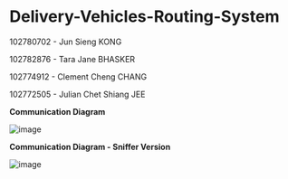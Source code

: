 # Delivery-Vehicles-Routing-System
102780702 - Jun Sieng KONG 

102782876 - Tara Jane BHASKER 

102774912 - Clement Cheng CHANG

102772505 - Julian Chet Shiang JEE 

**Communication Diagram**

![image](https://github.com/102780702/Delivery-Vehicles-Routing-System/assets/145240138/9fa862a4-2136-4ab4-924e-9adbc70a6320)


**Communication Diagram - Sniffer Version**

![image](https://github.com/102780702/Delivery-Vehicles-Routing-System/assets/145240138/b43e4ea3-ce93-457f-ada6-6f72bbd2c053)

